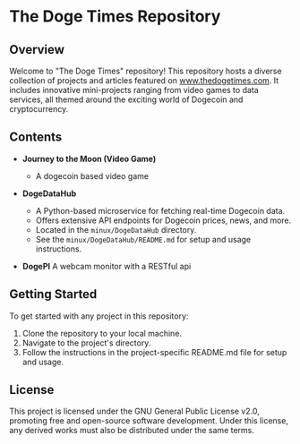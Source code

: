 
# The Doge Times Repository

## Overview
Welcome to "The Doge Times" repository! This repository hosts a diverse collection of projects and articles featured on www.thedogetimes.com. It includes innovative mini-projects ranging from video games to data services, all themed around the exciting world of Dogecoin and cryptocurrency.

## Contents

- **Journey to the Moon (Video Game)**
    - A dogecoin based video game

- **DogeDataHub**
    - A Python-based microservice for fetching real-time Dogecoin data.
    - Offers extensive API endpoints for Dogecoin prices, news, and more.
    - Located in the `minux/DogeDataHub` directory.
    - See the `minux/DogeDataHub/README.md` for setup and usage instructions.
- **DogePI**
    A webcam monitor with a RESTful api

## Getting Started
To get started with any project in this repository:
1. Clone the repository to your local machine.
2. Navigate to the project's directory.
3. Follow the instructions in the project-specific README.md file for setup and usage.

## License
This project is licensed under the GNU General Public License v2.0, promoting free and open-source software development. Under this license, any derived works must also be distributed under the same terms.
